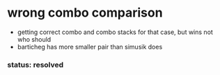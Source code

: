 # wrong combo comparison

- getting correct combo and combo stacks for that case, but wins not who should
- barticheg has more smaller pair than simusik does

### status: resolved